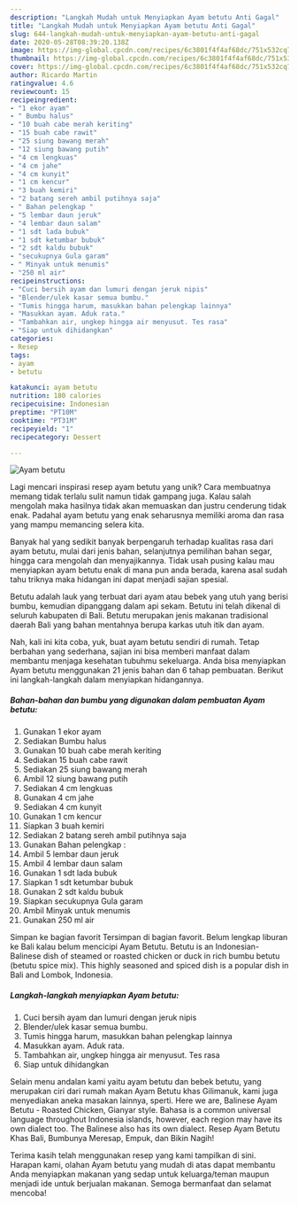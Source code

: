 ```yaml
---
description: "Langkah Mudah untuk Menyiapkan Ayam betutu Anti Gagal"
title: "Langkah Mudah untuk Menyiapkan Ayam betutu Anti Gagal"
slug: 644-langkah-mudah-untuk-menyiapkan-ayam-betutu-anti-gagal
date: 2020-05-28T08:39:20.138Z
image: https://img-global.cpcdn.com/recipes/6c3801f4f4af68dc/751x532cq70/ayam-betutu-foto-resep-utama.jpg
thumbnail: https://img-global.cpcdn.com/recipes/6c3801f4f4af68dc/751x532cq70/ayam-betutu-foto-resep-utama.jpg
cover: https://img-global.cpcdn.com/recipes/6c3801f4f4af68dc/751x532cq70/ayam-betutu-foto-resep-utama.jpg
author: Ricardo Martin
ratingvalue: 4.6
reviewcount: 15
recipeingredient:
- "1 ekor ayam"
- " Bumbu halus"
- "10 buah cabe merah keriting"
- "15 buah cabe rawit"
- "25 siung bawang merah"
- "12 siung bawang putih"
- "4 cm lengkuas"
- "4 cm jahe"
- "4 cm kunyit"
- "1 cm kencur"
- "3 buah kemiri"
- "2 batang sereh ambil putihnya saja"
- " Bahan pelengkap "
- "5 lembar daun jeruk"
- "4 lembar daun salam"
- "1 sdt lada bubuk"
- "1 sdt ketumbar bubuk"
- "2 sdt kaldu bubuk"
- "secukupnya Gula garam"
- " Minyak untuk menumis"
- "250 ml air"
recipeinstructions:
- "Cuci bersih ayam dan lumuri dengan jeruk nipis"
- "Blender/ulek kasar semua bumbu."
- "Tumis hingga harum, masukkan bahan pelengkap lainnya"
- "Masukkan ayam. Aduk rata."
- "Tambahkan air, ungkep hingga air menyusut. Tes rasa"
- "Siap untuk dihidangkan"
categories:
- Resep
tags:
- ayam
- betutu

katakunci: ayam betutu 
nutrition: 180 calories
recipecuisine: Indonesian
preptime: "PT10M"
cooktime: "PT31M"
recipeyield: "1"
recipecategory: Dessert

---
```



![Ayam betutu](https://img-global.cpcdn.com/recipes/6c3801f4f4af68dc/751x532cq70/ayam-betutu-foto-resep-utama.jpg)

Lagi mencari inspirasi resep ayam betutu yang unik? Cara membuatnya memang tidak terlalu sulit namun tidak gampang juga. Kalau salah mengolah maka hasilnya tidak akan memuaskan dan justru cenderung tidak enak. Padahal ayam betutu yang enak seharusnya memiliki aroma dan rasa yang mampu memancing selera kita.

Banyak hal yang sedikit banyak berpengaruh terhadap kualitas rasa dari ayam betutu, mulai dari jenis bahan, selanjutnya pemilihan bahan segar, hingga cara mengolah dan menyajikannya. Tidak usah pusing kalau mau menyiapkan ayam betutu enak di mana pun anda berada, karena asal sudah tahu triknya maka hidangan ini dapat menjadi sajian spesial.

Betutu adalah lauk yang terbuat dari ayam atau bebek yang utuh yang berisi bumbu, kemudian dipanggang dalam api sekam. Betutu ini telah dikenal di seluruh kabupaten di Bali. Betutu merupakan jenis makanan tradisional daerah Bali yang bahan mentahnya berupa karkas utuh itik dan ayam.


Nah, kali ini kita coba, yuk, buat ayam betutu sendiri di rumah. Tetap berbahan yang sederhana, sajian ini bisa memberi manfaat dalam membantu menjaga kesehatan tubuhmu sekeluarga. Anda bisa menyiapkan Ayam betutu menggunakan 21 jenis bahan dan 6 tahap pembuatan. Berikut ini langkah-langkah dalam menyiapkan hidangannya.

<!--inarticleads1-->

##### Bahan-bahan dan bumbu yang digunakan dalam pembuatan Ayam betutu:

1. Gunakan 1 ekor ayam
1. Sediakan  Bumbu halus
1. Gunakan 10 buah cabe merah keriting
1. Sediakan 15 buah cabe rawit
1. Sediakan 25 siung bawang merah
1. Ambil 12 siung bawang putih
1. Sediakan 4 cm lengkuas
1. Gunakan 4 cm jahe
1. Sediakan 4 cm kunyit
1. Gunakan 1 cm kencur
1. Siapkan 3 buah kemiri
1. Sediakan 2 batang sereh ambil putihnya saja
1. Gunakan  Bahan pelengkap :
1. Ambil 5 lembar daun jeruk
1. Ambil 4 lembar daun salam
1. Gunakan 1 sdt lada bubuk
1. Siapkan 1 sdt ketumbar bubuk
1. Gunakan 2 sdt kaldu bubuk
1. Siapkan secukupnya Gula garam
1. Ambil  Minyak untuk menumis
1. Gunakan 250 ml air


Simpan ke bagian favorit Tersimpan di bagian favorit. Belum lengkap liburan ke Bali kalau belum mencicipi Ayam Betutu. Betutu is an Indonesian-Balinese dish of steamed or roasted chicken or duck in rich bumbu betutu (betutu spice mix). This highly seasoned and spiced dish is a popular dish in Bali and Lombok, Indonesia. 

<!--inarticleads2-->

##### Langkah-langkah menyiapkan Ayam betutu:

1. Cuci bersih ayam dan lumuri dengan jeruk nipis
1. Blender/ulek kasar semua bumbu.
1. Tumis hingga harum, masukkan bahan pelengkap lainnya
1. Masukkan ayam. Aduk rata.
1. Tambahkan air, ungkep hingga air menyusut. Tes rasa
1. Siap untuk dihidangkan


Selain menu andalan kami yaitu ayam betutu dan bebek betutu, yang merupakan ciri dari rumah makan Ayam Betutu khas Gilimanuk, kami juga menyediakan aneka masakan lainnya, sperti. Here we are, Balinese Ayam Betutu - Roasted Chicken, Gianyar style. Bahasa is a common universal language throughout Indonesia islands, however, each region may have its own dialect too. The Balinese also has its own dialect. Resep Ayam Betutu Khas Bali, Bumbunya Meresap, Empuk, dan Bikin Nagih! 

Terima kasih telah menggunakan resep yang kami tampilkan di sini. Harapan kami, olahan Ayam betutu yang mudah di atas dapat membantu Anda menyiapkan makanan yang sedap untuk keluarga/teman maupun menjadi ide untuk berjualan makanan. Semoga bermanfaat dan selamat mencoba!
